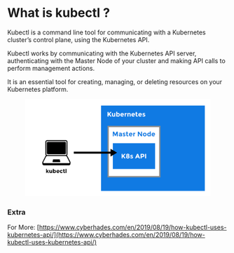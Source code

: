 # What is kubectl ?

Kubectl is a command line tool for communicating with a Kubernetes cluster’s control plane, using the Kubernetes API.

Kubectl works by communicating with the Kubernetes API server, authenticating with the Master Node of your cluster and making API calls to perform management actions.

It is an essential tool for creating, managing, or deleting resources on your Kubernetes platform.

<figure><img src="../.gitbook/assets/image (10).png" alt=""><figcaption></figcaption></figure>



### Extra

For More: [https://www.cyberhades.com/en/2019/08/19/how-kubectl-uses-kubernetes-api/](https://www.cyberhades.com/en/2019/08/19/how-kubectl-uses-kubernetes-api/)
